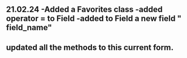 **21.02.24**
-Added a Favorites class
-added operator = to Field 
-added to Field a new field " field_name"
----
updated all the methods to this current form.
----
